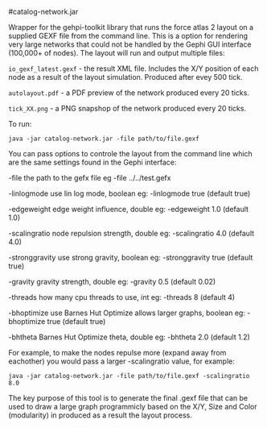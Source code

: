 #catalog-network.jar

Wrapper for the gehpi-toolkit library that runs the force atlas 2 layout on a supplied GEXF file from the command line. This is a option for rendering very large networks that could not be handled by the Gephi GUI interface (100,000+ of nodes). The layout will run and output multiple files:

`io_gexf_latest.gexf` - the result XML file. Includes the X/Y position of each node as a result of the layout simulation. Produced after evey 500 tick.

`autolayout.pdf` - a PDF preview of the network produced every 20 ticks.

`tick_XX.png` - a PNG snapshop of the network produced every 20 ticks.

To run:

`java -jar catalog-network.jar -file path/to/file.gexf` 


You can pass options to controle the layout from the command line which are the same settings found in the Gephi interface:

-file the path to the gefx file eg -file ../../test.gefx

-linlogmode use lin log mode, boolean eg: -linlogmode true (default true)

-edgeweight edge weight influence, double eg: -edgeweight 1.0 (default 1.0)

-scalingratio node repulsion strength, double eg: -scalingratio 4.0 (default 4.0)

-stronggravity use strong gravity, boolean eg: -stronggravity true (default true)

-gravity gravity strength, double eg: -gravity 0.5 (default 0.02)

-threads how many cpu threads to use, int eg: -threads 8 (default 4)

-bhoptimize use Barnes Hut Optimize allows larger graphs, boolean eg: -bhoptimize true (default true)

-bhtheta  Barnes Hut Optimize theta, double eg: -bhtheta 2.0 (default 1.2)


For example, to make the nodes repulse more (expand away from eachother) you would pass a larger -scalingratio value, for example:

`java -jar catalog-network.jar -file path/to/file.gexf -scalingratio 8.0` 

The key purpose of this tool is to generate the final .gexf file that can be used to draw a large graph programmicly based on the X/Y, Size and Color (modularity) in produced as a result the layout process.
 

